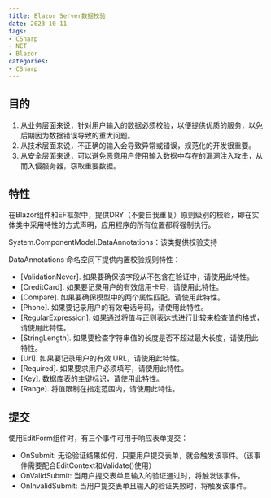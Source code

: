```yaml
---
title: Blazor Server数据校验
date: 2023-10-11
tags:
- CSharp
- NET
- Blazor
categories:
- CSharp
---
```


## 目的
1. 从业务层面来说，针对用户输入的数据必须校验，以便提供优质的服务，以免后期因为数据错误导致的重大问题。
2. 从技术层面来说，不正确的输入会导致异常或错误，规范化的开发很重要。
3. 从安全层面来说，可以避免恶意用户使用输入数据中存在的漏洞注入攻击，从而入侵服务器，窃取重要数据。

## 特性
在Blazor组件和EF框架中，提供DRY（不要自我重复）原则级别的校验，即在实体类中采用特性的方式声明，应用程序的所有位置都将强制执行。

System.ComponentModel.DataAnnotations：该类提供校验支持

DataAnnotations 命名空间下提供内置校验规则特性：
- [ValidationNever]. 如果要确保该字段从不包含在验证中，请使用此特性。
- [CreditCard]. 如果要记录用户的有效信用卡号，请使用此特性。
- [Compare]. 如果要确保模型中的两个属性匹配，请使用此特性。
- [Phone]. 如果要记录用户的有效电话号码，请使用此特性。
- [RegularExpression]. 如果通过将值与正则表达式进行比较来检查值的格式，请使用此特性。
- [StringLength]. 如果要检查字符串值的长度是否不超过最大长度，请使用此特性。
- [Url]. 如果要记录用户的有效 URL，请使用此特性。
- [Required]. 如果要求用户必须填写，请使用此特性。
- [Key]. 数据库表的主键标识，请使用此特性。
- [Range]. 将值限制在指定范围内，请使用此特性。

## 提交
使用EditForm组件时，有三个事件可用于响应表单提交：
- OnSubmit: 无论验证结果如何，只要用户提交表单，就会触发该事件。（该事件需要配合EditContext和Validate()使用）
- OnValidSubmit: 当用户提交表单且输入的验证通过时，将触发该事件。
- OnInvalidSubmit: 当用户提交表单且输入的验证失败时，将触发该事件。